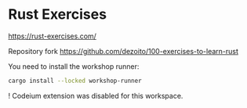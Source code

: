 # Rust Exercises

https://rust-exercises.com/

Repository fork
https://github.com/dezoito/100-exercises-to-learn-rust

You need to install the workshop runner:

```sh
cargo install --locked workshop-runner
```

! Codeium extension was disabled for this workspace.
